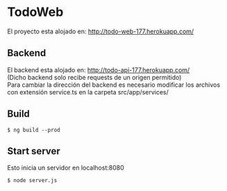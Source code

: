 # TodoWeb

El proyecto esta alojado en: http://todo-web-177.herokuapp.com/  

## Backend
El backend esta alojado en: http://todo-api-177.herokuapp.com/  
(Dicho backend solo recibe requests de un origen permitido)  
Para cambiar la dirección del backend es necesario modificar los archivos con extensión service.ts en la carpeta src/app/services/

## Build

```
$ ng build --prod
```

## Start server
Esto inicia un servidor en localhost:8080

```
$ node server.js
```